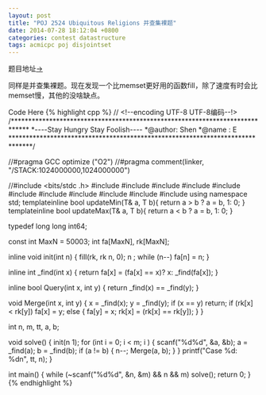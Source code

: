 ```yaml
---
layout: post
title: "POJ 2524 Ubiquitous Religions 并查集裸题"
date: 2014-07-28 18:12:04 +0800
categories: contest datastructure
tags: acmicpc poj disjointset
---
```

题目地址<a title="POJ 2524" href="http://poj.org/problem?id=2524" target="_blank">-></a>

同样是并查集裸题。现在发现一个比memset更好用的函数fill，除了速度有时会比memset慢，其他的没啥缺点。

Code Here
{% highlight cpp %}
// <!--encoding UTF-8 UTF-8编码--!>
/*****************************************************************************
*----Stay Hungry Stay Foolish----
*@author:	Shen
*@name	:	E
******************************************************************************/

//#pragma GCC optimize ("O2")
//#pragma comment(linker, "/STACK:1024000000,1024000000")

//#include <bits/stdc  .h>
#include <map>
#include <list>
#include <queue>
#include <stack>
#include <vector>
#include <string>
#include <cstdio>
#include <cstring>
#include <cstdlib>
#include <iostream>
#include <algorithm>
using namespace std;
template<class T>inline bool updateMin(T& a, T b){ return a > b ? a = b, 1: 0; }
template<class T>inline bool updateMax(T& a, T b){ return a < b ? a = b, 1: 0; }

typedef long long int64;

const int MaxN = 50003;
int fa[MaxN], rk[MaxN];

inline void init(int n)
{
    fill(rk, rk   n, 0); n  ;
    while (n--) fa[n] = n;
}

inline int _find(int x) { return fa[x] = (fa[x] == x)? x: _find(fa[x]); }

inline bool Query(int x, int y) { return _find(x) == _find(y); }

void Merge(int x, int y)
{
    x = _find(x); y = _find(y);
    if (x == y) return;
    if (rk[x] < rk[y]) fa[x] = y;
    else { fa[y] = x; rk[x]  = (rk[x] == rk[y]); }
}

int n, m, tt, a, b;

void solve()
{
    init(n   1);
    for (int i = 0; i < m; i  )
    {
        scanf("%d%d", &a, &b);
        a = _find(a); b = _find(b);
        if (a != b) { n--; Merge(a, b); }
    }
    printf("Case %d: %dn",   tt, n);
}

int main()
{
    while (~scanf("%d%d", &n, &m) && n && m) solve();
    return 0;
}{% endhighlight %}
